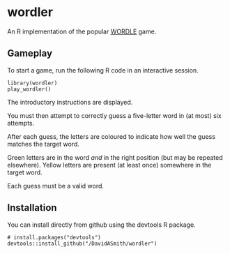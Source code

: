 # wordler

An R implementation of the popular 
[WORDLE](https://www.powerlanguage.co.uk/wordle/) game.

## Gameplay

To start a game, run the following R code in an interactive session.

```{r}
library(wordler)
play_wordler()
```

The introductory instructions are displayed.

You must then attempt to correctly guess a five-letter word in (at most) six 
attempts.

After each guess, the letters are coloured to indicate how well the guess 
matches the target word.

Green letters are in the word _and_ in the right position (but may be repeated 
elsewhere). Yellow letters are present (at least once) somewhere in the target 
word.

Each guess must be a valid word.

## Installation

You can install directly from github using the devtools R package.

```{r}
# install.packages("devtools")
devtools::install_github("/DavidASmith/wordler")
```
